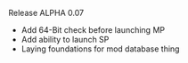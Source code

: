 Release ALPHA 0.07

- Add 64-Bit check before launching MP
- Add ability to launch SP
- Laying foundations for mod database thing